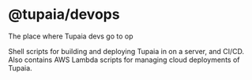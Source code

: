 # @tupaia/devops

The place where Tupaia devs go to op

Shell scripts for building and deploying Tupaia in on a server, and CI/CD. Also contains AWS Lambda scripts for managing cloud deployments of Tupaia.
